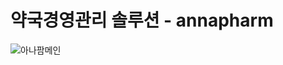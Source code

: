 # 약국경영관리 솔루션 - annapharm
![아나팜메인](https://user-images.githubusercontent.com/88873901/185515340-dbc50a54-d15b-4968-be5c-75175cdee7ce.JPG)
